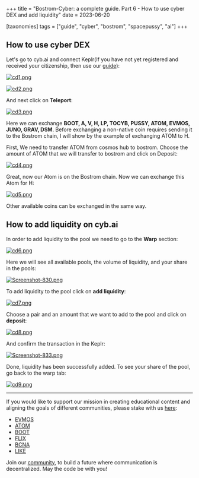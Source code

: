 +++
title = "Bostrom-Cyber: a complete guide. Part 6 - How to use cyber DEX and add liquidity"
date = 2023-06-20

[taxonomies]
tags = ["guide", "cyber", "bostrom", "spacepussy", "ai"]
+++

## How to use cyber DEX ##

Let's go to cyb.ai and connect Keplr(If you have not yet registered and received your citizenship, then use our
[guide](https://citizen-cosmos.github.io/manuscripts/cyber-bostrom-3-citizenship/)):

[![cd1.png](https://i.postimg.cc/4yFvYhY3/cd1.png)](https://postimg.cc/V0n0TvBy)

[![cd2.png](https://i.postimg.cc/FFPVWwTQ/cd2.png)](https://postimg.cc/qg3KgDfm)

And next click on **Teleport**:

[![cd3.png](https://i.postimg.cc/fTNSvCNh/cd3.png)](https://postimg.cc/vD0mYWTP)

Here we can exchange **BOOT, A, V, H, LP, TOCYB, PUSSY, ATOM, EVMOS, JUNO, GRAV, DSM**. Before exchanging a non-native coin requires sending it to the Bostrom chain, I will show by the example of exchanging ATOM to H.

First, We need to transfer ATOM from cosmos hub to bostrom. Choose the amount of ATOM that we will transfer to bostrom and click on Deposit:

[![cd4.png](https://i.postimg.cc/yY4pXMxY/cd4.png)](https://postimg.cc/6TchB1CD)

Great, now our Atom is on the Bostrom chain. Now we can exchange this Atom for H:

[![cd5.png](https://i.postimg.cc/J0Bg4mhS/cd5.png)](https://postimg.cc/0KPZcTDC)

Other available coins can be exchanged in the same way.

## How to add liquidity on cyb.ai ##

In order to add liquidity to the pool we need to go to the **Warp** section:

[![cd6.png](https://i.postimg.cc/05WJ9fgV/cd6.png)](https://postimg.cc/pyjdZKLj)

Here we will see all available pools, the volume of liquidity, and your share in the pools:

[![Screenshot-830.png](https://i.postimg.cc/sfTKbqVx/Screenshot-830.png)](https://postimg.cc/dDT8yWZc)

To add liquidity to the pool click on **add liquidity**:

[![cd7.png](https://i.postimg.cc/Gtf6NG8r/cd7.png)](https://postimg.cc/YL1XL4zy)

Choose a pair and an amount that we want to add to the pool and click on **deposit**:

[![cd8.png](https://i.postimg.cc/CLPGCsZr/cd8.png)](https://postimg.cc/BXFP4DB2)

And confirm the transaction in the Keplr:

[![Screenshot-833.png](https://i.postimg.cc/6pGpZ4pk/Screenshot-833.png)](https://postimg.cc/87NGQ5W4)

Done, liquidity has been successfully added. To see your share of the pool, go back to the warp tab:

[![cd9.png](https://i.postimg.cc/nLYvBhF1/cd9.png)](https://postimg.cc/nsrjtZQs)


-----------------------------------------------------------------------------------------------------------------------------------------------------------

If you would like to support our mission in creating educational content and aligning the goals of different communities, please stake with us [here](https://www.citizencosmos.space/staking): 

- [EVMOS](https://wallet.keplr.app/chains/evmos?modal=validator&chain=evmos_9001-2&validator_address=evmosvaloper1mtwvpdd57gpkyejd566s24afr9zm5ryq8gwpvj) 
- [ATOM](https://wallet.keplr.app/chains/cosmos-hub?modal=validator&chain=cosmoshub-4&validator_address=cosmosvaloper1e859xaue4k2jzqw20cv6l7p3tmc378pc3k8g2u) 
- [BOOT](https://wallet.keplr.app/chains/bostrom?modal=validator&chain=bostrom&validator_address=bostromvaloper1f7nx65pmayfenpfwzwaamwas4ygmvalqj6dz5r)
- [FLIX](https://wallet.keplr.app/chains/omniflix?modal=validator&chain=omniflixhub-1&validator_address=omniflixvaloper1wnpak7sfawsfv9c8vqe7naxfa4g99lv7djfn8n)
- [BCNA](https://wallet.bitcanna.io/validators/bcnavaloper1ngt4atd3qlgcwfv7fkjdjxhz7k0vl2rejrvzye)
- [LIKE](https://dao.like.co/validators/likevaloper136r5phdpc02gmtmyampl9qkv0mdq385xxsaadu)

Join our [community](https://discord.gg/kJaG3EucCX), to build a future where communication is decentralized. May the code be with you!


